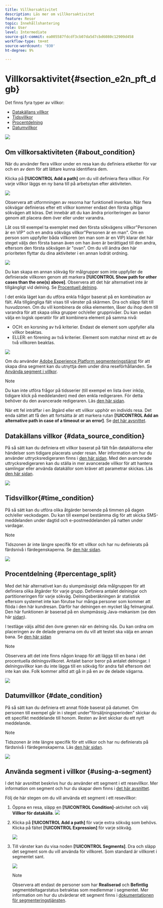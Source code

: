 ```yaml
---
title: Villkorsaktivitet
description: Läs mer om villkorsaktivitet
feature: Resor
topic: Innehållshantering
role: User
level: Intermediate
source-git-commit: ea005587fdcdf3cb07da5d7cbd6080c12909d458
workflow-type: tm+mt
source-wordcount: '930'
ht-degree: 9%

---
```


# Villkorsaktivitet{#section_e2n_pft_dgb}

Det finns fyra typer av villkor:

* [Datakällans villkor](#data_source_condition)
* [Tidsvillkor](#time_condition)
* [Procentdelning](#percentage_split)
* [Datumvillkor](#date_condition)

![](../assets/journey49.png)

## Om villkorsaktiviteten {#about_condition}

När du använder flera villkor under en resa kan du definiera etiketter för var och en av dem för att lättare kunna identifiera dem.

Klicka på **[!UICONTROL Add a path]** om du vill definiera flera villkor. För varje villkor läggs en ny bana till på arbetsytan efter aktiviteten.

![](../assets/journey47.png)

Observera att utformningen av resorna har funktionell inverkan. När flera sökvägar definieras efter ett villkor kommer endast den första giltiga sökvägen att köras. Det innebär att du kan ändra prioriteringen av banor genom att placera dem över eller under varandra.

Låt oss till exempel ta exemplet med den första sökvägens villkor&quot;Personen är en VIP&quot; och en andra sökvägs villkor&quot;Personen är en man&quot;. Om en person som uppfyller båda villkoren (en man som är en VIP) klarar det här steget väljs den första banan även om han även är berättigad till den andra, eftersom den första sökvägen är &quot;ovan&quot;. Om du vill ändra den här prioriteten flyttar du dina aktiviteter i en annan lodrät ordning.

![](../assets/journey48.png)

Du kan skapa en annan sökväg för målgrupper som inte uppfyller de definierade villkoren genom att markera **[!UICONTROL Show path for other cases than the one(s) above]**. Observera att det här alternativet inte är tillgängligt vid delning. Se [Procentuell delning](#percentage_split).

I det enkla läget kan du utföra enkla frågor baserat på en kombination av fält. Alla tillgängliga fält visas till vänster på skärmen. Dra och släpp fält till huvudzonen. Om du vill kombinera de olika elementen, låser du ihop dem till varandra för att skapa olika grupper och/eller gruppnivåer. Du kan sedan välja en logisk operatör för att kombinera element på samma nivå:

* OCH: en korsning av två kriterier. Endast de element som uppfyller alla villkor beaktas.
* ELLER: en förening av två kriterier. Element som matchar minst ett av de två villkoren beaktas.

![](../assets/journey64.png)

Om du använder [Adobe Experience Platform segmenteringstjänst](https://experienceleague.adobe.com/docs/experience-platform/segmentation/home.html) för att skapa dina segment kan du utnyttja dem under dina reseförhållanden. Se [Använda segment i villkor](../building-journeys/condition-activity.md#using-a-segment).


>[!NOTE]
>
>Du kan inte utföra frågor på tidsserier (till exempel en lista över inköp, tidigare klick på meddelanden) med den enkla redigeraren. För detta behöver du den avancerade redigeraren. Läs [den här sidan](https://experienceleague.adobe.com/docs/journeys/using/building-advanced-conditions-journeys/expressionadvanced.html).

När ett fel inträffar i en åtgärd eller ett villkor upphör en individs resa. Det enda sättet att få den att fortsätta är att markera rutan **[!UICONTROL Add an alternative path in case of a timeout or an error]**. Se [det här avsnittet](../building-journeys/using-the-journey-designer.md#paths).

## Datakällans villkor {#data_source_condition}

På så sätt kan du definiera ett villkor baserat på fält från datakällorna eller händelser som tidigare placerats under resan. Mer information om hur du använder uttrycksredigeraren finns i [den här sidan](https://experienceleague.adobe.com/docs/journeys/using/building-advanced-conditions-journeys/expressionadvanced.html). Med den avancerade uttrycksredigeraren kan du ställa in mer avancerade villkor för att hantera samlingar eller använda datakällor som kräver att parametrar skickas. Läs [den här sidan](../datasource/external-data-sources.md).

![](../assets/journey50.png)

## Tidsvillkor{#time_condition}

På så sätt kan du utföra olika åtgärder beroende på timmen på dagen och/eller veckodagen. Du kan till exempel bestämma dig för att skicka SMS-meddelanden under dagtid och e-postmeddelanden på natten under vardagar.

>[!NOTE]
>
>Tidszonen är inte längre specifik för ett villkor och har nu definierats på färdsnivå i färdegenskaperna. Se [den här sidan](../building-journeys/timezone-management.md).

![](../assets/journey51.png)

## Procentdelning {#percentage_split}

Med det här alternativet kan du slumpmässigt dela målgruppen för att definiera olika åtgärder för varje grupp. Definiera antalet delningar och partitioneringen för varje sökväg. Delningsberäkningen är statistisk eftersom systemet inte kan förutse hur många personer som kommer att flöda i den här kundresan. Därför har delningen en mycket låg felmarginal. Den här funktionen är baserad på en slumpmässig Java-mekanism (se den här [sidan](https://docs.oracle.com/javase/7/docs/api/java/util/Random.html)).

I testläge väljs alltid den övre grenen när en delning nås. Du kan ordna om placeringen av de delade grenarna om du vill att testet ska välja en annan bana. Se [den här sidan](../building-journeys/testing-the-journey.md)

>[!NOTE]
>
>Observera att det inte finns någon knapp för att lägga till en bana i det procentuella delningsvillkoret. Antalet banor beror på antalet delningar. I delningsvillkor kan du inte lägga till en sökväg för andra fall eftersom det inte kan ske. Folk kommer alltid att gå in på en av de delade vägarna.

![](../assets/journey52.png)

## Datumvillkor {#date_condition}

På så sätt kan du definiera ett annat flöde baserat på datumet. Om personen till exempel går in i steget under&quot;försäljningsperioden&quot; skickar du ett specifikt meddelande till honom. Resten av året skickar du ett nytt meddelande.

>[!NOTE]
>
>Tidszonen är inte längre specifik för ett villkor och har nu definierats på färdsnivå i färdegenskaperna. Läs [den här sidan](../building-journeys/timezone-management.md).

![](../assets/journey53.png)

## Använda segment i villkor {#using-a-segment}

I det här avsnittet beskrivs hur du använder ett segment i ett resevillkor. Mer information om segment och hur du skapar dem finns i [det här avsnittet](../segment/about-segments.md).

Följ de här stegen om du vill använda ett segment i ett resevillkor:

1. Öppna en resa, släpp en **[!UICONTROL Condition]**-aktivitet och välj **Villkor för datakälla**.
   ![](../assets/journey47.png)

1. Klicka på **[!UICONTROL Add a path]** för varje extra sökväg som behövs. Klicka på fältet **[!UICONTROL Expression]** för varje sökväg.

   ![](../assets/segment3.png)

1. Till vänster kan du visa noden **[!UICONTROL Segments]**. Dra och släpp det segment som du vill använda för villkoret. Som standard är villkoret i segmentet sant.

   ![](../assets/segment4.png)

   >[!NOTE]
   >
   >Observera att endast de personer som har **Realiserad** och **Befintlig** segmentdeltagarstatus betraktas som medlemmar i segmentet. Mer information om hur du utvärderar ett segment finns i [dokumentationen för segmenteringstjänsten](https://experienceleague.adobe.com/docs/experience-platform/segmentation/tutorials/evaluate-a-segment.html?lang=en#interpret-segment-results).
